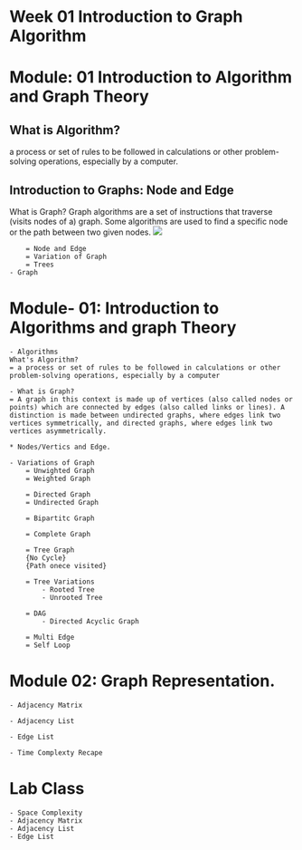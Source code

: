 # Week 01 Introduction to Graph Algorithm
# Module: 01 Introduction to Algorithm and Graph Theory 
## What is Algorithm? 
a process or set of rules to be followed in calculations or other problem-solving operations, especially by a computer.

## Introduction to Graphs: Node and Edge
   What is Graph?
   Graph algorithms are a set of instructions that traverse (visits nodes of a) graph. Some algorithms are used to find a specific node or the path between two given nodes.
![](https://media.geeksforgeeks.org/wp-content/uploads/20200630111809/graph18.jpg)

        = Node and Edge 
        = Variation of Graph 
        = Trees 
    - Graph 




    
# Module- 01: Introduction to Algorithms and graph Theory
    - Algorithms
    What's Algorithm?
    = a process or set of rules to be followed in calculations or other         problem-solving operations, especially by a computer

    - What is Graph?
    = A graph in this context is made up of vertices (also called nodes or points) which are connected by edges (also called links or lines). A distinction is made between undirected graphs, where edges link two vertices symmetrically, and directed graphs, where edges link two vertices asymmetrically.

    * Nodes/Vertics and Edge.

    - Variations of Graph
        = Unwighted Graph
        = Weighted Graph

        = Directed Graph
        = Undirected Graph

        = Bipartitc Graph

        = Complete Graph

        = Tree Graph
        {No Cycle}
        {Path onece visited}

        = Tree Variations 
            - Rooted Tree
            - Unrooted Tree

        = DAG
            - Directed Acyclic Graph

        = Multi Edge
        = Self Loop



# Module 02: Graph Representation.

    - Adjacency Matrix
    
    - Adjacency List 

    - Edge List 

    - Time Complexty Recape 


# Lab Class 

    - Space Complexity 
    - Adjacency Matrix 
    - Adjacency List 
    - Edge List 
    

